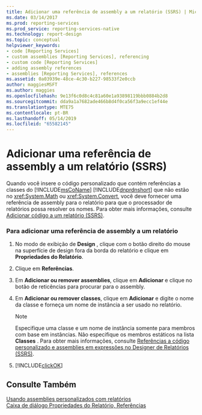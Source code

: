 ```yaml
---
title: Adicionar uma referência de assembly a um relatório (SSRS) | Microsoft Docs
ms.date: 03/14/2017
ms.prod: reporting-services
ms.prod_service: reporting-services-native
ms.technology: report-design
ms.topic: conceptual
helpviewer_keywords:
- code [Reporting Services]
- custom assemblies [Reporting Services], referencing
- custom code [Reporting Services]
- adding assembly references
- assemblies [Reporting Services], references
ms.assetid: 0a03939e-48ce-4c30-b227-98533f2e0ccb
author: maggiesMSFT
ms.author: maggies
ms.openlocfilehash: 9e13f6c0d8c4c81a60e1a93898119bbb0884b2d8
ms.sourcegitcommit: dda9a1a7682ade466b8d4f0ca56f3a9ecc1ef44e
ms.translationtype: MTE75
ms.contentlocale: pt-BR
ms.lasthandoff: 05/14/2019
ms.locfileid: "65582145"
---
```

# <a name="add-an-assembly-reference-to-a-report-ssrs"></a>Adicionar uma referência de assembly a um relatório (SSRS)
  Quando você insere o código personalizado que contém referências a classes do [!INCLUDE[msCoName](../../includes/msconame-md.md)] [!INCLUDE[dnprdnshort](../../includes/dnprdnshort-md.md)] que não estão no <xref:System.Math> ou <xref:System.Convert>, você deve fornecer uma referência de assembly para o relatório para que o processador de relatórios possa resolver os nomes. Para obter mais informações, consulte [Adicionar código a um relatório &#40;SSRS&#41;](../../reporting-services/report-design/add-code-to-a-report-ssrs.md).  
  
### <a name="to-add-an-assembly-reference-to-a-report"></a>Para adicionar uma referência de assembly a um relatório  
  
1.  No modo de exibição de **Design** , clique com o botão direito do mouse na superfície de design fora da borda do relatório e clique em **Propriedades do Relatório**.  
  
2.  Clique em **Referências**.  
  
3.  Em **Adicionar ou remover assemblies**, clique em **Adicionar** e clique no botão de reticências para procurar para o assembly.  
  
4.  Em **Adicionar ou remover classes**, clique em **Adicionar** e digite o nome da classe e forneça um nome de instância a ser usado no relatório.  
  
    > [!NOTE]  
    >  Especifique uma classe e um nome de instância somente para membros com base em instâncias. Não especifique os membros estáticos na lista **Classes** . Para obter mais informações, consulte [Referências a código personalizado e assemblies em expressões no Designer de Relatórios &#40;SSRS&#41;](../../reporting-services/report-design/custom-code-and-assembly-references-in-expressions-in-report-designer-ssrs.md).  
  
5.  [!INCLUDE[clickOK](../../includes/clickok-md.md)]  
  
## <a name="see-also"></a>Consulte Também  
 [Usando assemblies personalizados com relatórios](../../reporting-services/custom-assemblies/using-custom-assemblies-with-reports.md)   
 [Caixa de diálogo Propriedades do Relatório, Referências](https://msdn.microsoft.com/library/4639d368-9918-4bb1-9953-7a724ca78dea)  
  
  
